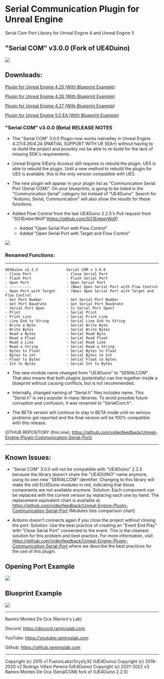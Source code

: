 # Serial Communication Plugin for Unreal Engine
Serial Com Port Library for Unreal Engine 4 and Unreal Engine 5
## "Serial COM" v3.0.0 (Fork of UE4Duino)


[![](https://github.com/videofeedback/Unreal-Engine-Plugin-Communication-Serial-Port/blob/main/SerialCOM/images/serial_com_fork_01.png)](https://github.com/videofeedback/Unreal-Engine-Plugin-Communication-Serial-Port/blob/main/SerialCOM/images/serial_com_fork_01.png)


## Downloads:

[Plugin for Unreal Engine 4.25 (With Blueprint Example)](https://github.com/videofeedback/Unreal-Engine-Plugin-Communication-Serial-Port/blob/main/SerialCOM/SERIALCOM/SERIALCOMUE425/SERIALCOM.zip)

[Plugin for Unreal Engine 4.26 (With Blueprint Example)](https://github.com/videofeedback/Unreal-Engine-Plugin-Communication-Serial-Port/blob/main/SerialCOM/SERIALCOM/SERIALCOMUE426/SERIALCOM.zip)

[Plugin for Unreal Engine 4.27 (With Blueprint Example)](https://github.com/videofeedback/Unreal-Engine-Plugin-Communication-Serial-Port/blob/main/SerialCOM/SERIALCOM/SERIALCOMUE427/SERIALCOM.zip)

[Plugin for Unreal Engine 5.0 EA (With Blueprint Example) ](https://github.com/videofeedback/Unreal-Engine-Plugin-Communication-Serial-Port/blob/main/SerialCOM/SERIALCOM/SERIALCOMUE5EA/SERIALCOM.zip)

### "Serial COM" v3.0.0 (Beta) RELEASE NOTES

- The "Serial COM" 3.0.0 Plugin now works nativelley in Unreal Engine 4.27/4.26/4.24 (PARTIAL SUPPORT WITH UE 5EA*) without having to re-build the project and possibly not be able to re-build for the lack of missing SDK's requirements. 
* Unreal Engine 5(Early Access) still requires to rebuild the plugin. UE5 is able to rebuild the plugin. Until a new method to rebuild the plugin for UE5 is available, this is the only version compatible with UE5.

- The new plugin will appear in your plugin list as "Communication Serial Port (Serial COM)". On your blueprints, is going to be listed in the "Communication Serial" category list instead of "UE4Duino". Search for "Arduino, Serial, Communication" will also show the results for these functions. 

- Added Flow Control from the last UE4Duino 2.2.5's Pull request from "SG1EmberWolf"(https://github.com/SG1EmberWolf) 
	- Added "Open Serial Port with Flow Control"
	- Added "Open Serial Port with Target and Flow Control"


[![](https://github.com/videofeedback/Unreal-Engine-Plugin-Communication-Serial-Port/blob/main/SerialCOM/images/serialcom_list_of_functions.png)](https://github.com/videofeedback/Unreal-Engine-Plugin-Communication-Serial-Port/blob/main/SerialCOM/images/serialcom_list_of_functions.png)



### Renamed Functions:
-----------------------------------------------------------------------------------
	UE4Duino v2.2.5				Serial COM v 3.0.0
	- Close Port 				- Close Serial Port
	- Flash Port 				- Flash Serial Port
	- Open Port 				- Open Serial Port
	- ----------				- (New) Open Serial Port with Flow Control
	- Open Port with Target		- (New) Open Serial Port with Target and Flow Control
	- Get Port Number			- Get Serial Port Number
	- Get Port Baudrate			- Get Serial Port Baudrate
	- Serial Port Open			- Is Serial Port Open?
	- Print 					- Serial Print
	- Print Line				- Serial Print Line
	- Line End to String		- Serial Line End to String
	- Write a Byte				- Serial Write Byte
	- Write Bytes				- Serial Write Bytes
	- Read a Bytes				- Serial Read Byte
	- Read a Float				- Serial Read Float
	- Read a Line				- Serial Read Line
	- Read a String				- Serial Read a String
	- Bytes to Float			- Serial Bytes to Float
	- Bytes to int 				- Serial Bytes to Int
	- Float to Bytes			- Serial Float to Bytes
	- Int to Bytes				- Serial Int to Bytes
  
  
  - The new module name changed from "UE4Duino" to "SERIALCOM". That also means that both plugins (potentially) can live together inside a blueprint without causing conflicts, but is not recommended.

- Internally, changed naming of "Serial.h" files includes name. This "Serial.h" is very popular in many libraries. To avoid possible future corruption and confusion, it was renamed to "SerialCom.h".

- The BETA version will continue to stay in BETA mode until no serious problems get reported and the final version will be 100% compatible with this release.

GITHUB REPOSITORY (this one): https://github.com/videofeedback/Unreal-Engine-Plugin-Communication-Serial-Port/

-----------------------------------------------------------------------------------------------------

Known Issues:
----------------------------

- "Serial COM" 3.0.0 will not be compatible with "UE4Duino" 2.2.5 because the library doesn't share the "UE4DUINO" name anymore, using its own new "SERIALCOM" identifier. Changing to this library will make the old EU4Duino modules in red, indicating that those components are not available anymore.
Solution: Each component can be replaced with the current version by replacing each one by hand. The replacement equivalent chart is available at:
https://github.com/videofeedback/Unreal-Engine-Plugin-Communication-Serial-Port  (Modules lists comparison chart)

- Arduino doesn't connects again if you close the project without closing the port.
Solution:  Use the best practice of creating an "Event End Play" with "Close Serial Port" connected to the event. This is the cleanest solution for this problem and best practice. 
For more information, visit https://github.com/videofeedback/Unreal-Engine-Plugin-Communication-Serial-Port where we describe the best practices for the use of this plugin.



## Opening Port Example

[![](https://github.com/videofeedback/Unreal-Engine-Plugin-Communication-Serial-Port/blob/main/SerialCOM/images/serialcom_opening_port_example.png)](https://github.com/videofeedback/Unreal-Engine-Plugin-Communication-Serial-Port/blob/main/SerialCOM/images/serialcom_opening_port_example.png)



## Blueprint Example

[![](https://github.com/videofeedback/Unreal-Engine-Plugin-Communication-Serial-Port/blob/main/SerialCOM/images/serialcom_blueprint_example.png)](https://github.com/videofeedback/Unreal-Engine-Plugin-Communication-Serial-Port/blob/main/SerialCOM/images/serialcom_blueprint_example.png)


-----------------------------------------------------------------------------------------------------
Ramiro Montes De Oca (Ramiro's Lab)

Discord: https://discord.ramiroslab.com

YouTube: https://youtube.ramiroslab.com

Github: https://github.ramiroslab.com

----------------------------------------------------------------------------------------------------
Copyright (c) 2015 v1 FusionLabz/Gryzly32 (UE4Duino)
Copyright (c) 2018-2020 v2 Rodrigo Villani Pereira (UE4Duino)
Copyright (c) 2021-2022 v3 Ramiro Montes De Oca (SerialCOM) fork of (UE4Duino 2.2.5)

  
